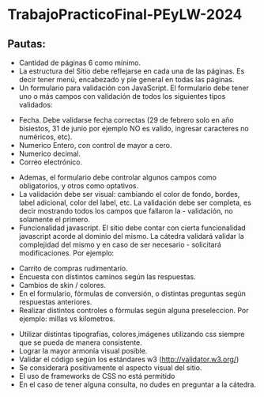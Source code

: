 # TrabajoPracticoFinal-PEyLW-2024

## Pautas:

- Cantidad de páginas 6 como mínimo.
- La estructura del Sitio debe reflejarse en cada una de las páginas. Es decir tener menú, encabezado y pie general en todas las páginas.
- Un formulario para validación con JavaScript. El formulario debe tener uno o más campos con validación de todos los siguientes tipos validados:
* Fecha. Debe validarse fecha correctas (29 de febrero solo en año bisiestos, 31 de junio por ejemplo NO es valido, ingresar caracteres no numéricos, etc).
* Numerico Entero, con control de mayor a cero.
* Numerico decimal.
* Correo electrónico.
- Ademas, el formulario debe controlar algunos campos como obligatorios, y otros como optativos.
- La validación debe ser visual: cambiando el color de fondo, bordes, label adicional, color del label, etc. La validación debe ser completa, es decir mostrando todos los campos que fallaron la - validación, no solamente el primero.
- Funcionalidad javascript. El sitio debe contar con cierta funcionalidad javascript acorde al dominio del mismo. La cátedra validará validar la complejidad del mismo y en caso de ser necesario - solicitará modificaciones. Por ejemplo:
* Carrito de compras rudimentario.
* Encuesta con distintos caminos según las respuestas.
* Cambios de skin / colores.
* En el formulario, fórmulas de conversión, o distintas preguntas según respuestas anteriores.
* Realizar distintos controles o fórmulas según alguna preseleccion. Por ejemplo: millas vs kilometros.
- Utilizar distintas tipografías, colores,imágenes utilizando css siempre que se pueda de manera consistente.
- Lograr la mayor armonía visual posible.
- Validar el código según los estándares w3 (http://validator.w3.org/)
- Se considerará positivamente el aspecto visual del sitio.
- El uso de frameworks de CSS no está permitido
- En el caso de tener alguna consulta, no dudes en preguntar a la cátedra.